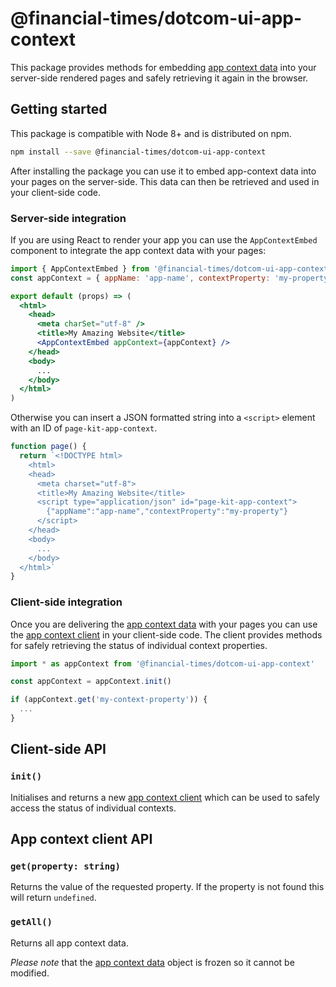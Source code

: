 # @financial-times/dotcom-ui-app-context

This package provides methods for embedding [app context data] into your server-side rendered pages and safely retrieving it again in the browser.

[app context data]: ../dotcom-server-app-context/schema.md


## Getting started

This package is compatible with Node 8+ and is distributed on npm.

```sh
npm install --save @financial-times/dotcom-ui-app-context
```

After installing the package you can use it to embed app-context data into your pages on the server-side. This data can then be retrieved and used in your client-side code.


### Server-side integration

If you are using React to render your app you can use the `AppContextEmbed` component to integrate the app context data with your pages:

```jsx
import { AppContextEmbed } from '@financial-times/dotcom-ui-app-context'
const appContext = { appName: 'app-name', contextProperty: 'my-property' }

export default (props) => (
  <html>
    <head>
      <meta charSet="utf-8" />
      <title>My Amazing Website</title>
      <AppContextEmbed appContext={appContext} />
    </head>
    <body>
      ...
    </body>
  </html>
)
```

Otherwise you can insert a JSON formatted string into a `<script>` element with an ID of `page-kit-app-context`.

```js
function page() {
  return `<!DOCTYPE html>
    <html>
    <head>
      <meta charset="utf-8">
      <title>My Amazing Website</title>
      <script type="application/json" id="page-kit-app-context">
        {"appName":"app-name","contextProperty":"my-property"}
      </script>
    </head>
    <body>
      ...
    </body>
  </html>`
}
```


### Client-side integration

Once you are delivering the [app context data] with your pages you can use the [app context client](#client-side-api) in your client-side code. The client provides methods for safely retrieving the status of individual context properties.

```js
import * as appContext from '@financial-times/dotcom-ui-app-context'

const appContext = appContext.init()

if (appContext.get('my-context-property')) {
  ...
}
```


## Client-side API

### `init()`

Initialises and returns a new [app context client](#app-context-client-api) which can be used to safely access the status of individual contexts.


## App context client API

### `get(property: string)`

Returns the value of the requested property. If the property is not found this will return `undefined`.

### `getAll()`

Returns all app context data.

_Please note_ that the [app context data] object is frozen so it cannot be modified.
